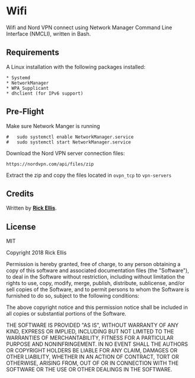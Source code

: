 # Wifi
Wifi and Nord VPN connect using Network Manager Command Line Interface (NMCLI), written in Bash.

## Requirements
A Linux installation with the following packages installed:

    * Systemd
    * NetworkManager
    * WPA_Supplicant
    * dhclient (for IPv6 support)

## Pre-Flight
Make sure Network Manger is running

    #   sudo systemctl enable NetworkManager.service
    #   sudo systemctl start NetworkManager.service

Download the Nord VPN server connection files:

    https://nordvpn.com/api/files/zip

Extract the zip and copy the files located in `ovpn_tcp` to `vpn-servers`


## Credits

Written by __[Rick Ellis](http://rickellis.com/)__.

## License

MIT

Copyright 2018 Rick Ellis

Permission is hereby granted, free of charge, to any person obtaining a copy of this software and associated documentation files (the "Software"), to deal in the Software without restriction, including without limitation the rights to use, copy, modify, merge, publish, distribute, sublicense, and/or sell copies of the Software, and to permit persons to whom the Software is furnished to do so, subject to the following conditions:

The above copyright notice and this permission notice shall be included in all copies or substantial portions of the Software.

THE SOFTWARE IS PROVIDED "AS IS", WITHOUT WARRANTY OF ANY KIND, EXPRESS OR IMPLIED, INCLUDING BUT NOT LIMITED TO THE WARRANTIES OF MERCHANTABILITY, FITNESS FOR A PARTICULAR PURPOSE AND NONINFRINGEMENT. IN NO EVENT SHALL THE AUTHORS OR COPYRIGHT HOLDERS BE LIABLE FOR ANY CLAIM, DAMAGES OR OTHER LIABILITY, WHETHER IN AN ACTION OF CONTRACT, TORT OR OTHERWISE, ARISING FROM, OUT OF OR IN CONNECTION WITH THE SOFTWARE OR THE USE OR OTHER DEALINGS IN THE SOFTWARE.